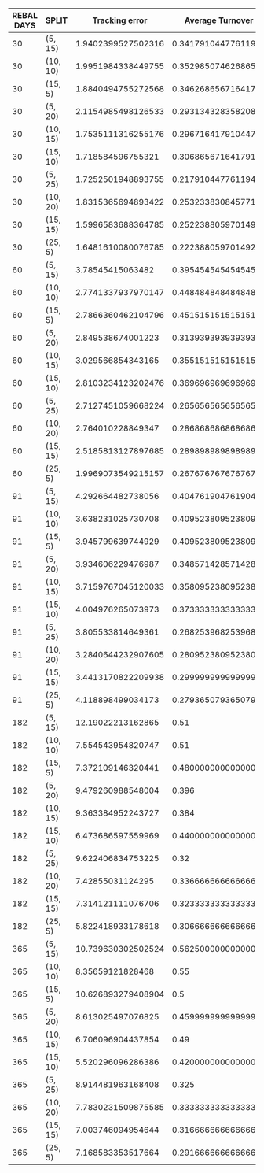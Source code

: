 | REBAL DAYS | SPLIT    | Tracking error     | Average Turnover    | 1%                  | 4%  | OU ratio           | rebalance cost     |
|------------|----------|--------------------|---------------------|---------------------|-----|--------------------|--------------------|
| 30         | (5, 15)  | 1.9402399527502316 | 0.3417910447761194  | 0.3088235294117647  | 0.0 | 3.1875             | 0.6686313852113576 |
| 30         | (10, 10) | 1.9951984338449755 | 0.3529850746268656  | 0.25                | 0.0 | 3.1875             | 0.6767005411200874 |
| 30         | (15, 5)  | 1.8840494755272568 | 0.3462686567164179  | 0.35294117647058826 | 0.0 | 2.9411764705882355 | 0.6712429106954844 |
| 30         | (5, 20)  | 2.1154985498126533 | 0.29313432835820896 | 0.29411764705882354 | 0.0 | 3.466666666666667  | 0.7617332344094749 |
| 30         | (10, 15) | 1.7535111316255176 | 0.2967164179104478  | 0.19117647058823528 | 0.0 | 4.153846153846154  | 0.7642030342526348 |
| 30         | (15, 10) | 1.718584596755321  | 0.306865671641791   | 0.38235294117647056 | 0.0 | 2.7222222222222223 | 0.7722413051929252 |
| 30         | (5, 25)  | 1.7252501948893755 | 0.21791044776119403 | 0.39705882352941174 | 0.0 | 2.526315789473684  | 0.8192597310222091 |
| 30         | (10, 20) | 1.8315365694893422 | 0.2532338308457711  | 0.3382352941176471  | 0.0 | 2.7222222222222223 | 0.8524620809196369 |
| 30         | (15, 15) | 1.5996583688364785 | 0.25223880597014925 | 0.39705882352941174 | 0.0 | 2.526315789473684  | 0.8513965347080034 |
| 30         | (25, 5)  | 1.6481610080076785 | 0.22238805970149256 | 0.4264705882352941  | 0.0 | 2.0454545454545454 | 0.8226182327744773 |
| 60         | (5, 15)  | 3.78545415063482   | 0.3954545454545455  | 0.14705882352941177 | 0.0 | 1.5384615384615385 | 0.7124380377727748 |
| 60         | (10, 10) | 2.7741337937970147 | 0.4484848484848484  | 0.2647058823529412  | 0.0 | 2.6666666666666665 | 0.7513526734971848 |
| 60         | (15, 5)  | 2.7866360462104796 | 0.45151515151515154 | 0.2647058823529412  | 0.0 | 3.125              | 0.7526394431195014 |
| 60         | (5, 20)  | 2.849538674001223  | 0.31393939393939396 | 0.20588235294117646 | 0.0 | 3.125              | 0.7835798553395947 |
| 60         | (10, 15) | 3.029566854343165  | 0.3551515151515151  | 0.2647058823529412  | 0.0 | 3.125              | 0.8173117032917622 |
| 60         | (15, 10) | 2.8103234123202476 | 0.36969696969696975 | 0.14705882352941177 | 0.0 | 2.3                | 0.8285223567969681 |
| 60         | (5, 25)  | 2.7127451059668224 | 0.2656565656565657  | 0.20588235294117646 | 0.0 | 4.5                | 0.8686004373932373 |
| 60         | (10, 20) | 2.764010228849347  | 0.2868686868686869  | 0.29411764705882354 | 0.0 | 5.6                | 0.8886119735670933 |
| 60         | (15, 15) | 2.5185813127897685 | 0.28989898989898993 | 0.23529411764705882 | 0.0 | 3.7142857142857144 | 0.8911317050642773 |
| 60         | (25, 5)  | 1.9969073549215157 | 0.2676767676767677  | 0.23529411764705882 | 0.0 | 5.6                | 0.8700570688905126 |
| 91         | (5, 15)  | 4.292664482738056  | 0.40476190476190477 | 0.13636363636363635 | 0.0 | 9.5                | 0.7276495680058506 |
| 91         | (10, 10) | 3.638231025730708  | 0.4095238095238095  | 0.18181818181818182 | 0.0 | 3.2                | 0.7285847833670016 |
| 91         | (15, 5)  | 3.945799639744929  | 0.40952380952380957 | 0.18181818181818182 | 0.0 | 3.2                | 0.7264229610679119 |
| 91         | (5, 20)  | 3.934606229476987  | 0.3485714285714286  | 0.13636363636363635 | 0.0 | 4.25               | 0.8187252359431295 |
| 91         | (10, 15) | 3.7159767045120033 | 0.3580952380952382  | 0.18181818181818182 | 0.0 | 4.25               | 0.8273904517668543 |
| 91         | (15, 10) | 4.004976265073973  | 0.3733333333333334  | 0.09090909090909091 | 0.0 | 3.2                | 0.8374870980904291 |
| 91         | (5, 25)  | 3.805533814649361  | 0.2682539682539683  | 0.13636363636363635 | 0.0 | 6.0                | 0.8784776751606611 |
| 91         | (10, 20) | 3.2840644232907605 | 0.28095238095238095 | 0.18181818181818182 | 0.0 | 6.0                | 0.8895015001547809 |
| 91         | (15, 15) | 3.4413170822209938 | 0.29999999999999993 | 0.18181818181818182 | 0.0 | 9.5                | 0.9062316177978513 |
| 91         | (25, 5)  | 4.118898499034173  | 0.2793650793650793  | 0.18181818181818182 | 0.0 | 4.25               | 0.8850926001692193 |
| 182        | (5, 15)  | 12.19022213162865  | 0.51                | 0.0                 | 0.0 |                    | 0.8168580626855385 |
| 182        | (10, 10) | 7.554543954820747  | 0.51                | 0.0                 | 0.0 |                    | 0.8181234878961354 |
| 182        | (15, 5)  | 7.372109146320441  | 0.4800000000000001  | 0.09090909090909091 | 0.0 |                    | 0.791228001260377  |
| 182        | (5, 20)  | 9.479260988548004  | 0.396               | 0.0                 | 0.0 |                    | 0.8674627865511882 |
| 182        | (10, 15) | 9.363384952243727  | 0.384               | 0.09090909090909091 | 0.0 |                    | 0.8593651751775447 |
| 182        | (15, 10) | 6.473686597559969  | 0.44000000000000006 | 0.0                 | 0.0 |                    | 0.9022190951469056 |
| 182        | (5, 25)  | 9.622406834753225  | 0.32                | 0.09090909090909091 | 0.0 | 9.0                | 0.935447507854673  |
| 182        | (10, 20) | 7.42855031124295   | 0.3366666666666666  | 0.0                 | 0.0 |                    | 0.9503274451466026 |
| 182        | (15, 15) | 7.314121111076706  | 0.32333333333333336 | 0.09090909090909091 | 0.0 | 9.0                | 0.9394851969518153 |
| 182        | (25, 5)  | 5.822418933178618  | 0.3066666666666667  | 0.18181818181818182 | 0.0 | 4.0                | 0.9208578622585932 |
| 365        | (5, 15)  | 10.739630302502524 | 0.5625000000000001  | 0.0                 | 0.0 |                    | 0.8453072624622477 |
| 365        | (10, 10) | 8.35659121828468   | 0.55                | 0.0                 | 0.0 |                    | 0.8327269670636142 |
| 365        | (15, 5)  | 10.626893279408904 | 0.5                 | 0.0                 | 0.0 |                    | 0.8052157753597722 |
| 365        | (5, 20)  | 8.613025497076825  | 0.45999999999999996 | 0.0                 | 0.0 |                    | 0.915760737736672  |
| 365        | (10, 15) | 6.706096904437854  | 0.49                | 0.0                 | 0.0 |                    | 0.9296655612463137 |
| 365        | (15, 10) | 5.520296096286386  | 0.42000000000000004 | 0.0                 | 0.0 |                    | 0.8815666186299429 |
| 365        | (5, 25)  | 8.914481963168408  | 0.325               | 0.0                 | 0.0 |                    | 0.9425502985898595 |
| 365        | (10, 20) | 7.7830231509875585 | 0.3333333333333333  | 0.0                 | 0.0 |                    | 0.9509786110371486 |
| 365        | (15, 15) | 7.003746094954644  | 0.31666666666666665 | 0.0                 | 0.0 |                    | 0.9374088868323442 |
| 365        | (25, 5)  | 7.168583353517664  | 0.29166666666666663 | 0.0                 | 0.0 |                    | 0.9188683326651741 |
